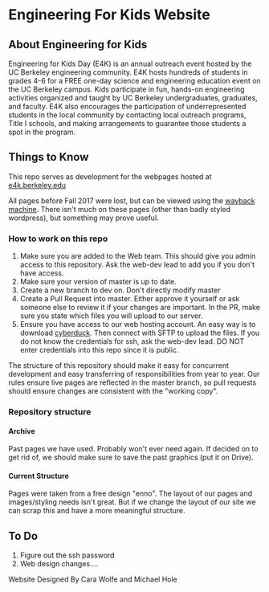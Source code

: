 # Engineering For Kids Website 
## About Engineering for Kids
Engineering for Kids Day (E4K) is an annual outreach event hosted by the UC Berkeley engineering 
community. E4K hosts hundreds of students in grades 4-6 for a FREE one-day science and engineering 
education event on the UC Berkeley campus. Kids participate in fun, hands-on engineering activities 
organized and taught by UC Berkeley undergraduates, graduates, and faculty. E4K also encourages the 
participation of underrepresented students in the local community by contacting local outreach programs, 
Title I schools, and making arrangements to guarantee those students a spot in the program.


## Things to Know
This repo serves as development for the webpages hosted at
[e4k.berkeley.edu](https://e4k.berkeley.edu)

All pages before Fall 2017 were lost, but can be viewed using the 
[wayback machine](https://web.archive.org/web/20130415000000*/e4k.berkeley.edu). 
There isn't much on these pages (other than badly styled wordpress), but something may prove useful.

### How to work on this repo
1. Make sure you are added to the Web team. This should give you admin access to this repository. Ask the 
web-dev lead to add you if you don't have access.  
2. Make sure your version of master is up to date.
3. Create a new branch to dev on. Don't directly modify master
4. Create a Pull Request into master. Either approve it yourself or ask someone else to review it if your
changes are important. In the PR, make sure you state which files you will upload to our server. 
5. Ensure you have access to our web hosting account. An easy way is to download 
[cyberduck](https://cyberduck.io/). Then connect with SFTP to upload the files. If you do not know the 
credentials for ssh, ask the web-dev lead. DO NOT enter credentials into this repo since it is public.

The structure of this repository should make it easy for concurrent development and easy transferring of 
responsibilities from year to year. Our rules ensure live pages are reflected in the master branch, so 
pull requests should ensure changes are consistent with the "working copy". 

###  Repository structure
#### Archive
Past pages we have used. Probably won't ever need again. If decided on to get rid of, we should make sure
to save the past graphics (put it on Drive).
####  Current Structure
Pages were taken from a free design "enno". The layout of our pages and images/styling needs isn't great. 
But if we change the layout of our site we can scrap this and have a more meaningful structure. 


## To Do
1. Figure out the ssh password
2. Web design changes....


Website Designed By Cara Wolfe and Michael Hole 

